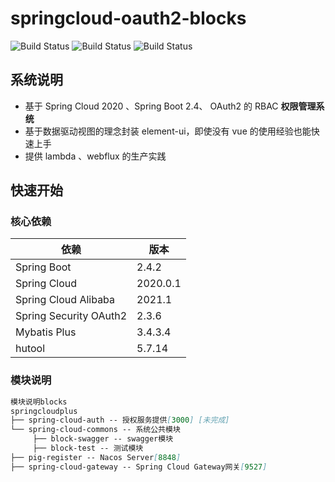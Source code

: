 # springcloud-oauth2-blocks
![Build Status](https://img.shields.io/badge/blocks-1.0-success.svg) ![Build Status](https://img.shields.io/badge/Spring%20cloud-2020-blue.svg) ![Build Status](https://img.shields.io/badge/SpringBoot-2.4-blue.svg) 
## 系统说明

- 基于 Spring Cloud 2020 、Spring Boot 2.4、 OAuth2 的 RBAC **权限管理系统**
- 基于数据驱动视图的理念封装 element-ui，即使没有 vue 的使用经验也能快速上手
- 提供 lambda 、webflux 的生产实践

## 快速开始

### 核心依赖

| 依赖                   | 版本     |
| ---------------------- | -------- |
| Spring Boot            | 2.4.2    |
| Spring Cloud           | 2020.0.1 |
| Spring Cloud Alibaba   | 2021.1   |
| Spring Security OAuth2 | 2.3.6    |
| Mybatis Plus           | 3.4.3.4  |
| hutool                 | 5.7.14   |
### 模块说明
```markdown
模块说明blocks    
springcloudplus
├── spring-cloud-auth -- 授权服务提供[3000] [未完成]
└── spring-cloud-commons -- 系统公共模块
     ├── block-swagger -- swagger模块
     ├── block-test -- 测试模块
├── pig-register -- Nacos Server[8848]
├── spring-cloud-gateway -- Spring Cloud Gateway网关[9527] 
```
